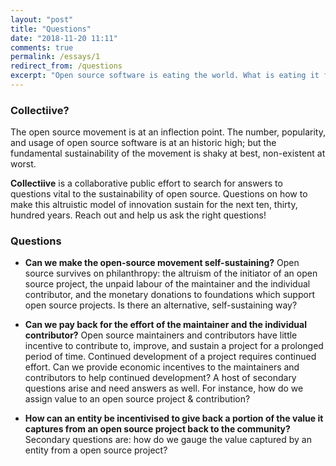 ```yaml
---
layout: "post"
title: "Questions"
date: "2018-11-20 11:11"
comments: true
permalink: /essays/1
redirect_from: /questions
excerpt: "Open source software is eating the world. What is eating it from the inside?"
---
```

### Collectiive?
The open source movement is at an inflection point. The number, popularity, and usage of open source software is at an historic high; but the fundamental sustainability of the movement is shaky at best, non-existent at worst.

**Collectiive** is a collaborative public effort to search for answers to questions vital to the sustainability of open source. Questions on how to make this altruistic model of innovation sustain for the next ten, thirty, hundred years. Reach out and help us ask the right questions!

### Questions
- **Can we make the open-source movement self-sustaining?**
Open source survives on philanthropy: the altruism of the initiator of an open source project, the unpaid labour of the maintainer and the individual contributor, and the monetary donations to foundations which support open source projects. Is there an alternative, self-sustaining way?

- **Can we pay back for the effort of the maintainer and the individual contributor?**
Open source maintainers and contributors have little incentive to contribute to, improve, and sustain a project for a prolonged period of time. Continued development of a project requires continued effort. Can we provide economic incentives to the maintainers and contributors to help continued development? A host of secondary questions arise and need answers as well. For instance, how do we assign value to an open source project & contribution?

- **How can an entity be incentivised to give back a portion of the value it captures from an open source project back to the community?**
Secondary questions are: how do we gauge the value captured by an entity from a open source project?

